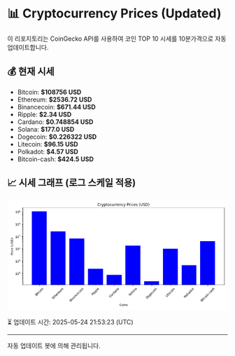 
# 📊 Cryptocurrency Prices (Updated)

이 리포지토리는 CoinGecko API를 사용하여 코인 TOP 10 시세를 10분가격으로 자동 업데이트합니다.

## 💰 현재 시세
- Bitcoin: **$108756 USD**
- Ethereum: **$2536.72 USD**
- Binancecoin: **$671.44 USD**
- Ripple: **$2.34 USD**
- Cardano: **$0.748854 USD**
- Solana: **$177.0 USD**
- Dogecoin: **$0.226322 USD**
- Litecoin: **$96.15 USD**
- Polkadot: **$4.57 USD**
- Bitcoin-cash: **$424.5 USD**

## 📈 시세 그래프 (로그 스케일 적용)
![Crypto Prices](crypto_prices.png)

⏳ 업데이트 시간: 2025-05-24 21:53:23 (UTC)

---
자동 업데이트 봇에 의해 관리됩니다.

